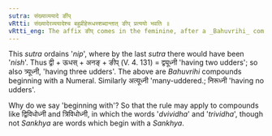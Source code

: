 ```yaml
---
sutra: संख्याव्ययादे र्ङीप्
vRtti: संख्यादेरव्ययादेश्च बहुव्रीहेरूधस्शब्दान्तात् ङीप् प्रत्ययो भवति ॥
vRtti_eng: The affix ङीप् comes in the feminine, after a _Bahuvrihi_ compound ending in '_udhas_', beginning with a Numeral or an Indeclinable.
---
```

This _sutra_ ordains '_nip_', where by the last _sutra_ there would have been '_nish_'. Thus द्वी + ऊधस् + अनङ् + ङीप् (V. 4. 131) = द्व्यूध्नी 'having two udders'; so also त्र्यूध्नी, 'having three udders'. The above are _Bahuvrihi_ compounds beginning with a Numeral. Similarly अत्यूध्नी 'many-uddered.; निरूध्नी 'having no udders'.

Why do we say 'beginning with'? So that the rule may apply to compounds like द्विविधोध्नी and त्रिविधोध्नी, in which the words '_dvividha_' and '_trividha_', though not _Sankhya_ are words which begin with a _Sankhya_.

